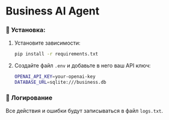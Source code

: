 # Business AI Agent

### 📌 Установка:
1. Установите зависимости:
   ```bash
   pip install -r requirements.txt
   ```
2. Создайте файл `.env` и добавьте в него ваш API ключ:
   ```bash
   OPENAI_API_KEY=your-openai-key
   DATABASE_URL=sqlite:///business.db
   ```

### 📌 Логирование
Все действия и ошибки будут записываться в файл `logs.txt`.
